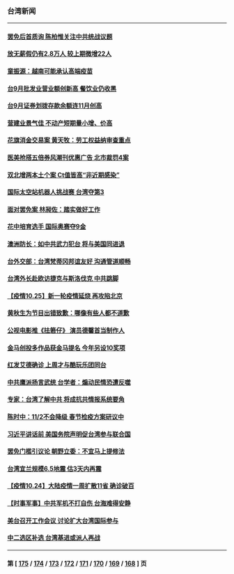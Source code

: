 ### 台湾新闻
---
#### [罢免后首质询 陈柏惟关注中共统战议题](../../pages/ncid1349361/n13328272.md) 
#### [放无薪假仍有2.8万人 较上期微增22人](../../pages/ncid1349361/n13328293.md) 
#### [童振源：越南可能承认高端疫苗](../../pages/ncid1349361/n13328295.md) 
#### [台9月批发业营业额创新高 餐饮业仍收黑](../../pages/ncid1349361/n13328388.md) 
#### [台9月证券划拨存款余额连11月创高](../../pages/ncid1349361/n13328390.md) 
#### [营建业景气佳 不动产短期量小增、价高](../../pages/ncid1349361/n13328394.md) 
#### [花旗消金交易案 黄天牧：劳工权益纳审查重点](../../pages/ncid1349361/n13328407.md) 
#### [医美抢搭五倍券风潮刊优惠广告 北市裁罚4案](../../pages/ncid1349361/n13328306.md) 
#### [双北增两本土个案 Ct值皆高“非近期感染”](../../pages/ncid1349361/n13328309.md) 
#### [国际太空站机器人挑战赛 台湾夺第3](../../pages/ncid1349361/n13328347.md) 
#### [面对罢免案 林昶佐：踏实做好工作](../../pages/ncid1349361/n13328336.md) 
#### [花中培育选手 国际奥赛夺9金](../../pages/ncid1349361/n13328353.md) 
#### [澳洲防长：如中共武力犯台 将与美国同进退](../../pages/ncid1349361/n13328260.md) 
#### [台外交部：台湾梵蒂冈邦谊友好 沟通管道顺畅](../../pages/ncid1349361/n13328091.md) 
#### [台湾外长赴欧访捷克与斯洛伐克 中共跳脚](../../pages/ncid1349361/n13327871.md) 
#### [【疫情10.25】新一轮疫情延烧 再攻陷北京](../../pages/ncid1349361/n13327865.md) 
#### [黄秋生为节目出错致歉：哪像有些人都不道歉](../../pages/ncid1349361/n13328029.md) 
#### [公视电影推《抾箬仔》 演员德馨首当制作人](../../pages/ncid1349361/n13327915.md) 
#### [金马创投多作品获金马提名 今年另设10奖项](../../pages/ncid1349361/n13327727.md) 
#### [红发艾德确诊 上周才与酷玩乐团同台](../../pages/ncid1349361/n13327758.md) 
#### [中共鹰派扬言武统 台学者：煽动民情恐遭反噬](../../pages/ncid1349361/n13327343.md) 
#### [专家：台湾了解中共 将成抗共情报系统要角](../../pages/ncid1349361/n13327294.md) 
#### [陈时中：11/2不会降级 春节检疫方案研议中](../../pages/ncid1349361/n13327307.md) 
#### [习近平讲话前 美国务院声明促台湾参与联合国](../../pages/ncid1349361/n13326560.md) 
#### [罢免门槛引议论 朝野立委：不宜马上提修法](../../pages/ncid1349361/n13326132.md) 
#### [台湾宜兰规模6.5地震 估3天内再震](../../pages/ncid1349361/n13326196.md) 
#### [【疫情10.24】大陆疫情一周扩散11省 确诊破百](../../pages/ncid1349361/n13325845.md) 
#### [【时事军事】中共军机不打自伤 台海难得安静](../../pages/ncid1349361/n13325558.md) 
#### [美台召开工作会议 讨论扩大台湾国际参与](../../pages/ncid1349361/n13326068.md) 
#### [中二选区补选 台湾基进或派人再战](../../pages/ncid1349361/n13326072.md) 

---
#### 第 [ [175](./175.md) / [174](./174.md) / [173](./173.md) / [172](./172.md) / [171](./171.md) / [170](./170.md) / [169](./169.md) / [168](./168.md) ] 页
